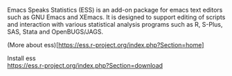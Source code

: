 Emacs Speaks Statistics (ESS) is an add-on package for emacs text editors such as GNU Emacs and XEmacs. It is designed to support editing of scripts and interaction with various statistical analysis programs such as R, S-Plus, SAS, Stata and OpenBUGS/JAGS.   
 
(More about ess)[https://ess.r-project.org/index.php?Section=home]  

Install ess  
https://ess.r-project.org/index.php?Section=download
